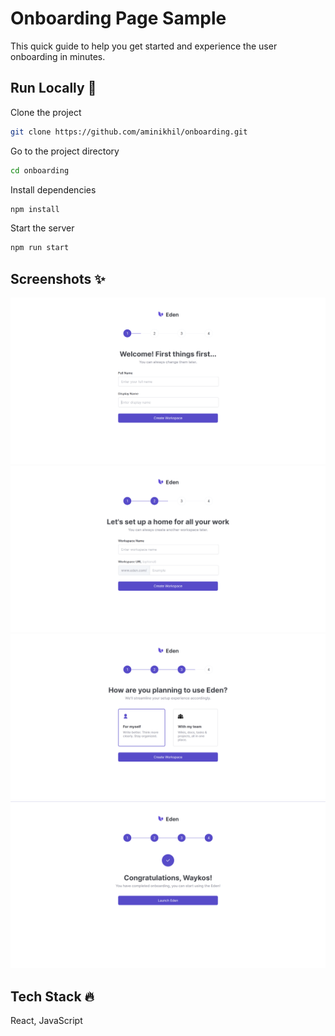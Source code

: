 # Onboarding Page Sample 
This quick guide to help you get started and experience the user onboarding in minutes.   

## Run Locally  🚀
Clone the project  

~~~bash  
git clone https://github.com/aminikhil/onboarding.git
~~~

Go to the project directory  

~~~bash  
cd onboarding
~~~

Install dependencies  

~~~bash  
npm install
~~~

Start the server  

~~~bash  
npm run start
~~~  

## Screenshots ✨ 
![App Screenshot](https://github.com/aminikhil/onboarding/blob/main/screenshots/view_1.png)  
![App Screenshot](https://github.com/aminikhil/onboarding/blob/main/screenshots/view_2.png)  
![App Screenshot](https://github.com/aminikhil/onboarding/blob/main/screenshots/view_3.png)  
![App Screenshot](https://github.com/aminikhil/onboarding/blob/main/screenshots/view_4.png) 

## Tech Stack 🔥 
React, JavaScript  